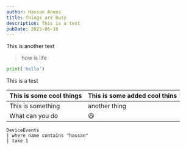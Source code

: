 ```yaml
---
author: Hassan Anees
title: Things are busy
description: This is a test
pubDate: 2025-06-16
---
```


This is another test

> how is life

```python title="this is something cool"
print('hello')
```

This is a test

| This is some cool things | This is some added cool thins |
| ------------------------ | ----------------------------- |
| This is something        | another thing                 |
| What can you do          | 😃                            |

```kql
DeviceEvents
| where name contains "hassan"
| take 1
```
